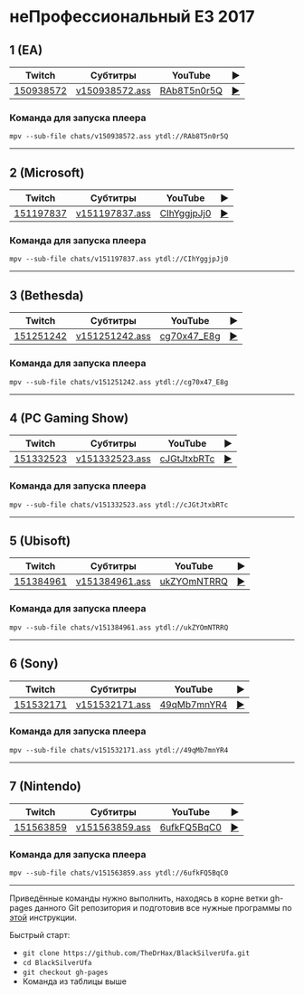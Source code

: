 # неПрофессиональный E3 2017

## 1 (EA)

| Twitch | Субтитры | YouTube | ▶ |
| ------ | -------- | ------- | - |
| [150938572](https://www.twitch.tv/videos/150938572) | [v150938572.ass](../chats/v150938572.ass) | [RAb8T5n0r5Q](https://www.youtube.com/watch?v=RAb8T5n0r5Q) | [▶](../src/player.html?v=RAb8T5n0r5Q&s=150938572) |

### Команда для запуска плеера

```
mpv --sub-file chats/v150938572.ass ytdl://RAb8T5n0r5Q
```
----
## 2 (Microsoft)

| Twitch | Субтитры | YouTube | ▶ |
| ------ | -------- | ------- | - |
| [151197837](https://www.twitch.tv/videos/151197837) | [v151197837.ass](../chats/v151197837.ass) | [CIhYggjpJj0](https://www.youtube.com/watch?v=CIhYggjpJj0) | [▶](../src/player.html?v=CIhYggjpJj0&s=151197837) |

### Команда для запуска плеера

```
mpv --sub-file chats/v151197837.ass ytdl://CIhYggjpJj0
```
----
## 3 (Bethesda)

| Twitch | Субтитры | YouTube | ▶ |
| ------ | -------- | ------- | - |
| [151251242](https://www.twitch.tv/videos/151251242) | [v151251242.ass](../chats/v151251242.ass) | [cg70x47_E8g](https://www.youtube.com/watch?v=cg70x47_E8g) | [▶](../src/player.html?v=cg70x47_E8g&s=151251242) |

### Команда для запуска плеера

```
mpv --sub-file chats/v151251242.ass ytdl://cg70x47_E8g
```
----
## 4 (PC Gaming Show)

| Twitch | Субтитры | YouTube | ▶ |
| ------ | -------- | ------- | - |
| [151332523](https://www.twitch.tv/videos/151332523) | [v151332523.ass](../chats/v151332523.ass) | [cJGtJtxbRTc](https://www.youtube.com/watch?v=cJGtJtxbRTc) | [▶](../src/player.html?v=cJGtJtxbRTc&s=151332523) |

### Команда для запуска плеера

```
mpv --sub-file chats/v151332523.ass ytdl://cJGtJtxbRTc
```
----
## 5 (Ubisoft)

| Twitch | Субтитры | YouTube | ▶ |
| ------ | -------- | ------- | - |
| [151384961](https://www.twitch.tv/videos/151384961) | [v151384961.ass](../chats/v151384961.ass) | [ukZYOmNTRRQ](https://www.youtube.com/watch?v=ukZYOmNTRRQ) | [▶](../src/player.html?v=ukZYOmNTRRQ&s=151384961) |

### Команда для запуска плеера

```
mpv --sub-file chats/v151384961.ass ytdl://ukZYOmNTRRQ
```
----
## 6 (Sony)

| Twitch | Субтитры | YouTube | ▶ |
| ------ | -------- | ------- | - |
| [151532171](https://www.twitch.tv/videos/151532171) | [v151532171.ass](../chats/v151532171.ass) | [49qMb7mnYR4](https://www.youtube.com/watch?v=49qMb7mnYR4) | [▶](../src/player.html?v=49qMb7mnYR4&s=151532171) |

### Команда для запуска плеера

```
mpv --sub-file chats/v151532171.ass ytdl://49qMb7mnYR4
```
----
## 7 (Nintendo)

| Twitch | Субтитры | YouTube | ▶ |
| ------ | -------- | ------- | - |
| [151563859](https://www.twitch.tv/videos/151563859) | [v151563859.ass](../chats/v151563859.ass) | [6ufkFQ5BqC0](https://www.youtube.com/watch?v=6ufkFQ5BqC0) | [▶](../src/player.html?v=6ufkFQ5BqC0&s=151563859) |

### Команда для запуска плеера

```
mpv --sub-file chats/v151563859.ass ytdl://6ufkFQ5BqC0
```
----

Приведённые команды нужно выполнить, находясь в корне ветки gh-pages данного Git репозитория и подготовив все нужные программы по [этой](../tutorials/watch-online.md) инструкции.

Быстрый старт:
* `git clone https://github.com/TheDrHax/BlackSilverUfa.git`
* `cd BlackSilverUfa`
* `git checkout gh-pages`
* Команда из таблицы выше

